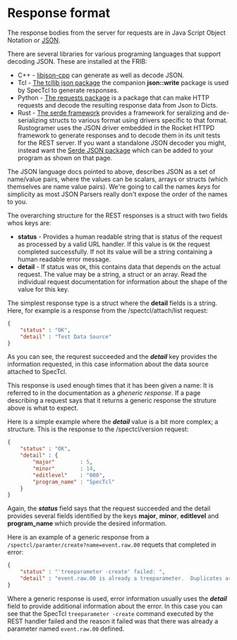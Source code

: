# Response format

The response bodies from the server for requests are in Java Script Object Notation or 
[JSON](https://www.json.org/json-en.html).

There are several libraries for various programing languages that support decoding JSON.  These are installed at the FRIB:
*  C++  - [libjson-cpp](https://open-source-parsers.github.io/jsoncpp-docs/doxygen/index.html) can generate as well as decode JSON.
*  Tcl  - [The tcllib json package](https://core.tcl-lang.org/tcllib/doc/tcllib-1-18/embedded/www/tcllib/files/modules/json/json.html)  the companion **json::write** package is used by SpecTcl to generate responses.
*  Python - [The requests package](https://requests.readthedocs.io/en/latest/) is a package that can make HTTP requests and decode the resulting response data from Json to Dicts.
*  Rust - [The serde framework](https://serde.rs/) provides a framework for seralizing and de-serializing structs to various format using drivers specific to that format.  Rustogramer uses the JSON driver embedded in the Rocket HTTPD framework to generate responses and to decode them in its unit tests for the REST server.   If you want a standalone JSON decoder you might, instead want the
[Serde JSON package](https://github.com/serde-rs/json) which can be added to your program as shown on that page.

The JSON language docs pointed to above, describes JSON as a set of name/value pairs, where the values can be scalars, arrays or structs (which themselves are name value pairs).   We're going to call the names *keys* for simplicity as most JSON Parsers really don't expose the order of the names to you.

The overarching structure for the REST responses is a struct with two fields whos keys are:

* **status**  - Provides a human readable string that is status of the request as processed by a valid URL handler.  If this value is ```OK``` the request completed successfully.  If not its value will  be a string containing a human readable error message.
* **detail** - If status was ```OK```, this contains data that depends on the actual request.  The value may be a string, a struct or an array.  Read the individual request documentation for information about the shape of the value for this key.

The simplest response type is a struct where the **detail** fields is a string.   Here, for example is a response from the /spectcl/attach/list request:

```json
{
    "status" : "OK",
    "detail" : "Test Data Source"
}
```

As you can see, the requrest succeeded and the ***detail*** key provides the information requested, in this case information about the data source attached to SpecTcl.

This response is used enough times that it has been given a name:  It is referred to in the documentation as a *gheneric response*.  If a page describing a request says that it returns a generic response the struture above is what to expect.

Here is a simple example where the ***detail*** value is a bit more complex; a structure.  This is the response to the /spectcl/version request:

```json
{
    "status" : "OK",
    "detail" : {
        "major"        : 5,
        "minor"        : 14,
        "editlevel"    : "000",
        "program_name" : "SpecTcl"
    }
}
```

Again, the ***status*** field says that the request succeeded and the detail provides several fields identified by the keys **major**, **minor**, **editlevel** and **program_name** which provide the desired information.

Here is an example of a generic response from a ```/spectcl/paramter/create?name=event.raw.00``` requets that completed in error:

```json
{
    "status" : "'treeparameter -create' failed: ",
    "detail" : "event.raw.00 is already a treeparameter.  Duplicates are not allowed"
}
```

Where a generic response is used, error information usually uses the ***detail*** field to provide additional information about the error.    In this case you can see that the SpecTcl ```treeparameter -create``` command executed by the REST handler failed and the reason it failed was that there was already a parameter named ```event.raw.00``` defined.



